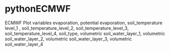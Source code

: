 # pythonECMWF
ECMWF
Plot variables  evaporation, 
                potential evaporation, 
                soil_temperature level_1 ,
                soil_temperature_level_2, 
                soil_temperature_level_3, 
                soil_temperature_level_4,
                soil_type, 
                volumetric soil_water_layer_1,
                volumetric soil_water_layer_2,
                volumetric soil_water_layer_3, 
                volumetric soil_water_layer_4
        
